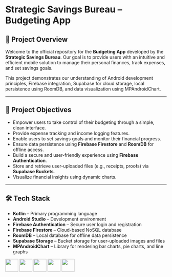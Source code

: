 # Strategic Savings Bureau – Budgeting App

## 📱 Project Overview

Welcome to the official repository for the **Budgeting App** developed by the **Strategic Savings Bureau**. Our goal is to provide users with an intuitive and efficient mobile solution to manage their personal finances, track expenses, and set savings goals.

This project demonstrates our understanding of Android development principles, Firebase integration, Supabase for cloud storage, local persistence using RoomDB, and data visualization using MPAndroidChart.

---

## 🧠 Project Objectives

- Empower users to take control of their budgeting through a simple, clean interface.
- Provide expense tracking and income logging features.
- Enable users to set savings goals and monitor their financial progress.
- Ensure data persistence using **Firebase Firestore** and **RoomDB** for offline access.
- Build a secure and user-friendly experience using **Firebase Authentication**.
- Store and retrieve user-uploaded files (e.g., receipts, proofs) via **Supabase Buckets**.
- Visualize financial insights using dynamic charts.

---

## 🛠️ Tech Stack

- **Kotlin** – Primary programming language  
- **Android Studio** – Development environment  
- **Firebase Authentication** – Secure user login and registration  
- **Firebase Firestore** – Cloud-based NoSQL database 
- **RoomDB** – Local database for offline data persistence  
- **Supabase Storage** – Bucket storage for user-uploaded images and files  
- **MPAndroidChart** – Library for rendering bar charts, pie charts, and line graphs
<p align="left">
<img src="https://cdn.jsdelivr.net/gh/devicons/devicon@latest/icons/kotlin/kotlin-plain-wordmark.svg" height = "40"/>
<img src="https://cdn.jsdelivr.net/gh/devicons/devicon@latest/icons/androidstudio/androidstudio-original.svg" height = "40" />
<img src="https://images.app.goo.gl/HwP7e2wDEjYtrYHg8" height = "40" />
<img src="https://cdn.jsdelivr.net/gh/devicons/devicon@latest/icons/firebase/firebase-original.svg" height = "40" />
<img src="https://cdn.jsdelivr.net/gh/devicons/devicon@latest/icons/supabase/supabase-original.svg" height = "40" />     
</p>


